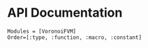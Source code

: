 # API Documentation

```@autodocs
Modules = [VoronoiFVM]
Order=[:type, :function, :macro, :constant]
```


